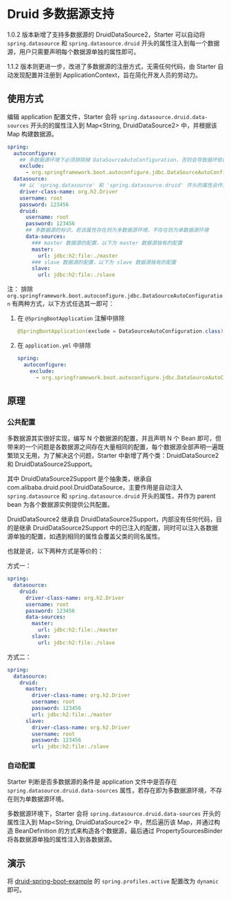 # Druid 多数据源支持

1.0.2 版本新增了支持多数据源的 DruidDataSource2，Starter 可以自动将 `spring.datasource` 和 `spring.datasource.druid` 开头的属性注入到每一个数据源，用户只需要声明每个数据源单独的属性即可。

1.1.2 版本则更进一步，改进了多数据源的注册方式，无需任何代码，由 Starter 自动发现配置并注册到 ApplicationContext，旨在简化开发人员的劳动力。


## 使用方式

编辑 application 配置文件，Starter 会将 `spring.datasource.druid.data-sources` 开头的的属性注入到 Map<String, DruidDataSource2> 中，并根据该 Map 构建数据源。
    
```yaml
spring:
  autoconfigure:
    ## 多数据源环境下必须排除掉 DataSourceAutoConfiguration，否则会导致循环依赖报错
    exclude:
      - org.springframework.boot.autoconfigure.jdbc.DataSourceAutoConfiguration
  datasource:
    ## 以 'spring.datasource' 和 'spring.datasource.druid' 开头的属性会作为公共配置，注入到每一个数据源
    driver-class-name: org.h2.Driver
    username: root
    password: 123456
    druid:
      username: root
      password: 123456
      ## 多数据源的标识，若该属性存在则为多数据源环境，不存在则为单数据源环境
      data-sources:
        ### master 数据源的配置，以下为 master 数据源独有的配置
        master:
          url: jdbc:h2:file:./master
        ### slave 数据源的配置，以下为 slave 数据源独有的配置
        slave:
          url: jdbc:h2:file:./slave
```

注： 排除 `org.springframework.boot.autoconfigure.jdbc.DataSourceAutoConfiguration` 有两种方式，以下方式任选其一即可：

1. 在 `@SpringBootApplication` 注解中排除
    ```java
    @SpringBootApplication(exclude = DataSourceAutoConfiguration.class)
    ```
2. 在 `application.yml` 中排除
    ```yaml
    spring:
      autoconfigure:
        exclude:
          - org.springframework.boot.autoconfigure.jdbc.DataSourceAutoConfiguration
    ```

## 原理

### 公共配置
多数据源其实很好实现，编写 N 个数据源的配置，并且声明 N 个 Bean 即可，但带来的一个问题是各数据源之间存在大量相同的配置，每个数据源全部声明一遍既繁琐又无用，为了解决这个问题，Starter 中新增了两个类：DruidDataSource2 和 DruidDataSource2Support。

其中 DruidDataSource2Support 是个抽象类，继承自 com.alibaba.druid.pool.DruidDataSource，主要作用是自动注入 `spring.datasource` 和 `spring.datasource.druid` 开头的属性，并作为 parent bean 为各个数据源实例提供公共配置。

DruidDataSource2 继承自 DruidDataSource2Support，内部没有任何代码，目的是继承 DruidDataSource2Support 中的已注入的配置，同时可以注入各数据源单独的配置，如遇到相同的属性会覆盖父类的同名属性。

也就是说，以下两种方式是等价的：

方式一：
```yaml
spring:
  datasource:
    druid:
      driver-class-name: org.h2.Driver
      username: root
      password: 123456
      data-sources:
        master:
          url: jdbc:h2:file:./master
        slave:
          url: jdbc:h2:file:./slave
```

方式二：
```yaml
spring:
  datasource:
    druid:
      master:
        driver-class-name: org.h2.Driver
        username: root
        password: 123456
        url: jdbc:h2:file:./master
      slave:
        driver-class-name: org.h2.Driver
        username: root
        password: 123456
        url: jdbc:h2:file:./slave
```

### 自动配置

Starter 判断是否多数据源的条件是 application 文件中是否存在 `spring.datasource.druid.data-sources` 属性，若存在即为多数据源环境，不存在则为单数据源环境。

多数据源环境下，Starter 会将 `spring.datasource.druid.data-sources` 开头的属性注入到 Map<String, DruidDataSource2> 中，然后遍历该 Map，并通过构造 BeanDefinition 的方式来构造各个数据源，最后通过 PropertySourcesBinder 将各数据源单独的属性注入到各数据源。


## 演示
将 [druid-spring-boot-example](https://github.com/drtrang/druid-spring-boot/blob/master/druid-spring-boot-example/druid-spring-boot-mybatis-example/src/main/resources/application.yml) 的 `spring.profiles.active` 配置改为 `dynamic` 即可。
